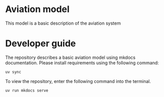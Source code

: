 # Aviation model
This model is a basic description of the aviation system

# Developer guide
The repository describes a basic aviation model using mkdocs documentation. Please install requirements using the following command:
```
uv sync
```
To view the repository, enter the following command into the terminal.
```
uv run mkdocs serve
```